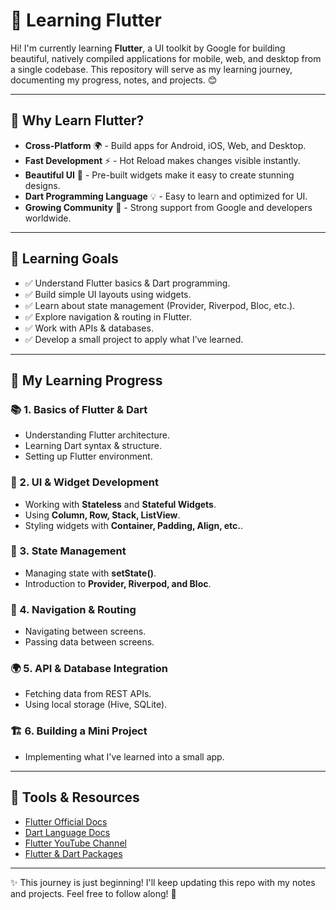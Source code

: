 # 🚀 Learning Flutter

Hi! I'm currently learning **Flutter**, a UI toolkit by Google for building beautiful, natively compiled applications for mobile, web, and desktop from a single codebase. This repository will serve as my learning journey, documenting my progress, notes, and projects. 😊

---

## 📌 Why Learn Flutter?
- **Cross-Platform** 🌍 - Build apps for Android, iOS, Web, and Desktop.
- **Fast Development** ⚡ - Hot Reload makes changes visible instantly.
- **Beautiful UI** 🎨 - Pre-built widgets make it easy to create stunning designs.
- **Dart Programming Language** 💡 - Easy to learn and optimized for UI.
- **Growing Community** 🤝 - Strong support from Google and developers worldwide.

---

## 🎯 Learning Goals
- ✅ Understand Flutter basics & Dart programming.
- ✅ Build simple UI layouts using widgets.
- ✅ Learn about state management (Provider, Riverpod, Bloc, etc.).
- ✅ Explore navigation & routing in Flutter.
- ✅ Work with APIs & databases.
- ✅ Develop a small project to apply what I’ve learned.

---

## 📂 My Learning Progress
### 📚 1. Basics of Flutter & Dart
- Understanding Flutter architecture.
- Learning Dart syntax & structure.
- Setting up Flutter environment.

### 🎨 2. UI & Widget Development
- Working with **Stateless** and **Stateful Widgets**.
- Using **Column, Row, Stack, ListView**.
- Styling widgets with **Container, Padding, Align, etc.**.

### 🔄 3. State Management
- Managing state with **setState()**.
- Introduction to **Provider, Riverpod, and Bloc**.

### 🔗 4. Navigation & Routing
- Navigating between screens.
- Passing data between screens.

### 🌍 5. API & Database Integration
- Fetching data from REST APIs.
- Using local storage (Hive, SQLite).

### 🏗️ 6. Building a Mini Project
- Implementing what I've learned into a small app.

---

## 🚀 Tools & Resources
- [Flutter Official Docs](https://flutter.dev/docs)
- [Dart Language Docs](https://dart.dev/guides)
- [Flutter YouTube Channel](https://www.youtube.com/c/flutterdev)
- [Flutter & Dart Packages](https://pub.dev/)

---

✨ This journey is just beginning! I'll keep updating this repo with my notes and projects. Feel free to follow along! 🚀

